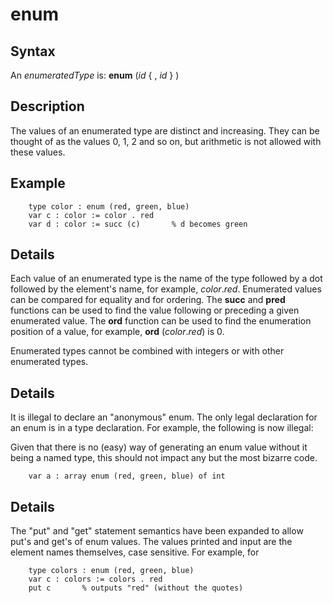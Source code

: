 
# enum

## Syntax
An _enumeratedType_ is:   **enum** (_id_ { , _id_ } )

## Description
The values of an enumerated type are distinct and increasing. They can be thought of as the values 0, 1, 2 and so on, but arithmetic is not allowed with these values.


## Example


        type color : enum (red, green, blue)
        var c : color := color . red
        var d : color := succ (c)       % d becomes green
## Details
Each value of an enumerated type is the name of the type followed by a dot followed by the element's name, for example, _color_._red_. Enumerated values can be compared for equality and for ordering. The **succ** and **pred** functions can be used to find the value following or preceding a given enumerated value. The **ord** function can be used to find the enumeration position of a value, for example, **ord** (_color_._red_) is 0.

Enumerated types cannot be combined with integers or with other enumerated types.


## Details
It is illegal to declare an "anonymous" enum. The only legal declaration for an enum is in a type declaration. For example, the following is now illegal:

Given that there is no (easy) way of generating an enum value without it being a named type, this should not impact any but the most bizarre code.

        var a : array enum (red, green, blue) of int
## Details
The "put" and "get" statement semantics have been expanded to allow put's and get's of enum values. The values printed and input are the element names themselves, case sensitive. For example, for

        type colors : enum (red, green, blue)
        var c : colors := colors . red
        put c       % outputs "red" (without the quotes)
